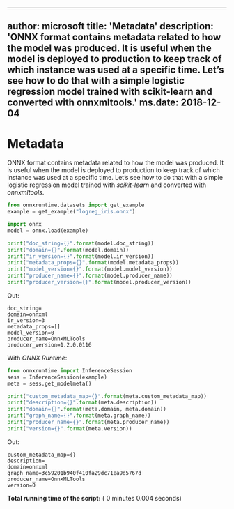 
---
author: microsoft
title: 'Metadata'
description: 'ONNX format contains metadata related to how the model was produced. It is useful when the model is deployed to production to keep track of which instance was used at a specific time. Let’s see how to do that with a simple logistic regression model trained with scikit-learn and converted with onnxmltools.'
ms.date: 2018-12-04
---    
    



# Metadata



ONNX format contains metadata related to how the model was produced. It is useful when the model is deployed to production to keep track of which instance was used at a specific time. Let’s see how to do that with a simple logistic regression model trained with *scikit-learn* and converted with *onnxmltools*.

```python
from onnxruntime.datasets import get_example
example = get_example("logreg_iris.onnx")

import onnx
model = onnx.load(example)

print("doc_string={}".format(model.doc_string))
print("domain={}".format(model.domain))
print("ir_version={}".format(model.ir_version))
print("metadata_props={}".format(model.metadata_props))
print("model_version={}".format(model.model_version))
print("producer_name={}".format(model.producer_name))
print("producer_version={}".format(model.producer_version))
```



Out:

```text
doc_string=
domain=onnxml
ir_version=3
metadata_props=[]
model_version=0
producer_name=OnnxMLTools
producer_version=1.2.0.0116
```



With *ONNX Runtime*:

```python
from onnxruntime import InferenceSession
sess = InferenceSession(example)
meta = sess.get_modelmeta()

print("custom_metadata_map={}".format(meta.custom_metadata_map))
print("description={}".format(meta.description))
print("domain={}".format(meta.domain, meta.domain))
print("graph_name={}".format(meta.graph_name))
print("producer_name={}".format(meta.producer_name))
print("version={}".format(meta.version))
```



Out:

```text
custom_metadata_map={}
description=
domain=onnxml
graph_name=3c59201b940f410fa29dc71ea9d5767d
producer_name=OnnxMLTools
version=0
```



**Total running time of the script:** ( 0 minutes  0.004 seconds)
